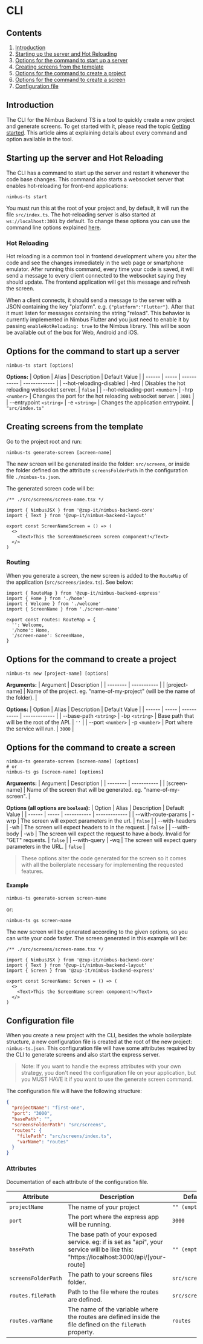 # CLI

## Contents
1. [Introduction](#introduction)
1. [Starting up the server and Hot Reloading](#starting-up-the-server-and-hot-reloading)
1. [Options for the command to start up a server](#options-for-the-command-to-start-up-a-server)
1. [Creating screens from the template](#creating-screens-from-the-template)
1. [Options for the command to create a project](#options-for-the-command-to-create-a-project)
1. [Options for the command to create a screen](#options-for-the-command-to-create-a-screen)
1. [Configuration file](#configuration-file)

## Introduction
The CLI for the Nimbus Backend TS is a tool to quickly create a new project and generate screens. To get started with it, please read the topic [Getting started](getting-started.md). This article aims at explaining details about every command and option available in the tool.

## Starting up the server and Hot Reloading
The CLI has a command to start up the server and restart it whenever the code base changes. This command also starts a websocket server that enables hot-reloading for front-end applications:

```
nimbus-ts start
```

You must run this at the root of your project and, by default, it will run the file `src/index.ts`. The hot-reloading server is also started at `ws://localhost:3001` by default. To change these options you can use the command line options explained [here](#options-for-the-command-to-start-up-a-server).

### Hot Reloading
Hot reloading is a common tool in frontend development where you alter the code and see the changes immediately in the web page or smartphone emulator. After running this command, every time your code is saved, it will send a message to every client connected to the websocket saying they should update. The frontend application will get this message and refresh the screen.

When a client connects, it should send a message to the server with a JSON containing the key "platform". e.g. `{"platform":"Flutter"}`. After that it must listen for messages containing the string "reload". This behavior is currently implemented in Nimbus Flutter and you just need to enable it by passing `enableHotReloading: true` to the Nimbus library. This will be soon be available out of the box for Web, Android and iOS.

## Options for the command to start up a server
```shell
nimbus-ts start [options]
```

**Options:**
| Option | Alias | Description | Default Value |
| ------ | ----- | ----------- | ------------- |
| --hot-reloading-disabled | -hrd | Disables the hot reloading websocket server. | `false` |
| --hot-reloading-port `<number>` | -hrp `<number>` | Changes the port for the hot reloading websocket server. | `3001` |
| --entrypoint `<string>` | -e `<string>` | Changes the application entrypoint. | `"src/index.ts"`

## Creating screens from the template
Go to the project root and run:
```
nimbus-ts generate-screen [acreen-name]
```

The new screen will be generated inside the folder: `src/screens`, or inside the folder defined on the attribute `screensFolderPath` in the configuration file `./nimbus-ts.json`.

The generated screen code will be:
```tsx
/** ./src/screens/screen-name.tsx */

import { NimbusJSX } from '@zup-it/nimbus-backend-core'
import { Text } from '@zup-it/nimbus-backend-layout'

export const ScreenNameScreen = () => (
  <>
    <Text>This the ScreenNameScreen screen component!</Text>
  </>
)
```

### Routing
When you generate a screen, the new screen is added to the `RouteMap` of the application (`src/screens/index.ts`). See below:
```tsx
import { RouteMap } from '@zup-it/nimbus-backend-express'
import { Home } from './home'
import { Welcome } from './welcome'
import { ScreenName } from './screen-name'

export const routes: RouteMap = {
  '': Welcome,
  '/home': Home,
  '/screen-name': ScreenName,
}
```

## Options for the command to create a project
```shell
nimbus-ts new [project-name] [options]
```

**Arguments:**
| Argument | Description |
| -------- | ----------- |
| [project-name] | Name of the project. eg. "name-of-my-project" (will be the name of the folder). |

**Options:**
| Option | Alias | Description | Default Value |
| ------ | ----- | ----------- | ------------- |
| --base-path `<string>` | -bp `<string>` | Base path that will be the root of the API. | `''` |
| --port `<number>` | -p `<number>` | Port where the service will run. | `3000` |

## Options for the command to create a screen
```shell
nimbus-ts generate-screen [screen-name] [options]
# or
nimbus-ts gs [screen-name] [options]
```

**Arguments:**
| Argument | Description |
| -------- | ----------- |
| [screen-name] | Name of the screen that will be generated. eg. "name-of-my-screen". |

**Options (all options are `boolean`):**
| Option | Alias | Description | Default Value |
| ------ | ----- | ----------- | ------------- |
| --with-route-params | -wrp | The screen will expect parameters in the url. | `false` |
| --with-headers | -wh | The screen will expect headers to in the request. | `false` |
| --with-body | -wb | The screen will expect the request to have a body. Invalid for "GET" requests. | `false` |
| --with-query | -wq | The screen will expect query parameters in the URL. | `false` |

> These options alter the code generated for the screen so it comes with all the boilerplate necessary for implementing the requested features.

#### Example
```
nimbus-ts generate-screen screen-name 
```
or:
```
nimbus-ts gs screen-name 
```

The new screen will be generated according to the given options, so you can write your code faster. The screen generated in this example will be:
```tsx
/** ./src/screens/screen-name.tsx */

import { NimbusJSX } from '@zup-it/nimbus-backend-core'
import { Text } from '@zup-it/nimbus-backend-layout'
import { Screen } from '@zup-it/nimbus-backend-express'

export const ScreenName: Screen = () => (
  <>
    <Text>This the ScreenName screen component!</Text>
  </>
)
```

## Configuration file
When you create a new project with the CLI, besides the whole boilerplate structure, a new configuration file is created at the root of the new project: `nimbus-ts.json`. This configuration file will have some attributes required by the CLI to generate screens and also start the express server.

> Note: If you want to handle the express attributes with your own strategy, you don't need the configuration file on your application, but you MUST HAVE it if you want to use the generate screen command.

The configuration file will have the following structure:
```json
{
  "projectName": "first-one",
  "port": "3000",
  "basePath": "",
  "screensFolderPath": "src/screens",
  "routes": {
    "filePath": "src/screens/index.ts",
    "varName": "routes"
  }
}
```

### Attributes
Documentation of each attribute of the configuration file.

| Attribute | Description | Default Value |
| --------- | ----------- | ------------- |
| `projectName` | The name of your project | `"" (empty string)` |
| `port ` | The port where the express app will be running. | `3000` |
| `basePath` | The base path of your exposed service. eg: if is set as "api", your service will be like this: "https://localhost:3000/api/[your-route] | `"" (empty string)` |
| `screensFolderPath` | The path to your screens files folder. | `src/screens` |
| `routes.filePath` | Path to the file where the routes are defined. | `src/screens/index.ts` |
| `routes.varName` | The name of the variable where the routes are defined inside the file defined on the `filePath` property. | `routes` |


